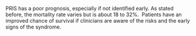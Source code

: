 PRIS has a poor prognosis, especially if not identified early. As stated before, the mortality rate varies but is about 18 to 32%.  Patients have an improved chance of survival if clinicians are aware of the risks and the early signs of the syndrome.
